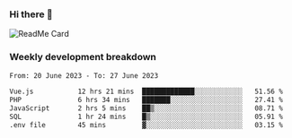 ### Hi there 👋

<!--
**itzcy/itzcy** is a ✨ _special_ ✨ repository because its `README.md` (this file) appears on your GitHub profile.

Here are some ideas to get you started:

- 🔭 I’m currently working on ...
- 🌱 I’m currently learning ...
- 👯 I’m looking to collaborate on ...
- 🤔 I’m looking for help with ...
- 💬 Ask me about ...
- 📫 How to reach me: ...
- 😄 Pronouns: ...
- ⚡ Fun fact: ...
-->
![ReadMe Card](https://github-readme-stats.vercel.app/api?username=itzcy&show_icons=true&title_color=2d3198&icon_color=797cb8&text_color=24292e&bg_color=f6f8fa)

### Weekly development breakdown
<!--START_SECTION:waka-->

```txt
From: 20 June 2023 - To: 27 June 2023

Vue.js           12 hrs 21 mins  █████████████░░░░░░░░░░░░   51.56 %
PHP              6 hrs 34 mins   ███████░░░░░░░░░░░░░░░░░░   27.41 %
JavaScript       2 hrs 5 mins    ██▒░░░░░░░░░░░░░░░░░░░░░░   08.71 %
SQL              1 hr 24 mins    █▒░░░░░░░░░░░░░░░░░░░░░░░   05.91 %
.env file        45 mins         ▓░░░░░░░░░░░░░░░░░░░░░░░░   03.15 %
```

<!--END_SECTION:waka-->

